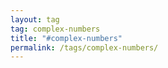 ```yaml
---
layout: tag
tag: complex-numbers
title: "#complex-numbers"
permalink: /tags/complex-numbers/
---
```

